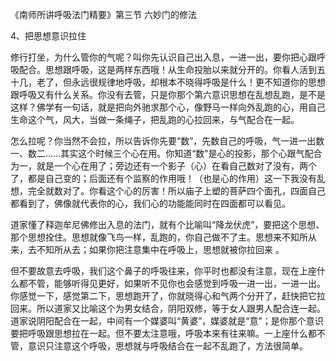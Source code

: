 
《南师所讲呼吸法门精要》第三节 六妙门的修法

4、把思想意识拉住

修行打坐，为什么管你的气呢？叫你先认识自己出入息，一进一出，要你把心跟呼吸配合。思想跟呼吸，这是两样东西哦！从生命投胎以来就分开的。你看人活到五十几，老了，但永远很规律地呼吸，却根本不晓得呼吸是什么！更不知道你的思想跟呼吸又有什么关系。你没有去管，只是你那个第六意识思想在乱想乱跑，是不是这样？佛学有一句话，就是把向外驰求那个心，像野马一样向外乱跑的心，用自己生命这个气，风大，当做一条绳子，把乱跑的心拉回来，与气配合在一起。

怎么拉呢？你当然不会拉，所以告诉你先要“数”，先数自己的呼吸，气一进一出数一、数二......其实这个时候三个心在用。你知道“数”是心的投影，那个心跟气配合为一，就是一个心在用了；旁边还有一个影子（心）在看自己数对了没有，两个了，都是自己变的；后面还有个监察的作用哦！（也是心的作用）这一下我没有乱想，完全就数对了。你看这个心的厉害！所以庙子上塑的菩萨四个面孔，四面自己都看到了，佛像就代表你的心，我们心的功能能同时在四面都可以看见。

道家懂了释迦牟尼佛修出入息的法门，就有个比喻叫“降龙伏虎”，要把这个思想、那个思想拴住。思想就像飞鸟一样，乱跑的，你自己做不了主。思想来不知所从来，去不知所从去；如果你把注意集中在呼吸上，思想就被你拉回来 。

但不要故意去呼吸，我们这个鼻子的呼吸往来，你平时也都没有注意，现在上座什么都不管，能够听得见更好，如果听不见你也会感觉到呼吸一进一出，一进一出。你感觉一下，感觉第二下，思想跑开了，你就晓得心和气两个分开了，赶快把它拉回来。所以道家又比喻这个为男女结合，阴阳双修，等于女人跟男人配合连一起。道家说阴阳配合在一起，中间有一个媒婆叫“黄婆”，媒婆就是“意”；是你那个意识要把呼吸跟思想拉在一起。但不要太注意哦，呼吸本来有往来嘛。一上座什么都不管，意识只注意这个呼吸，思想就与呼吸结合在一起不乱跑了，方法很简单。